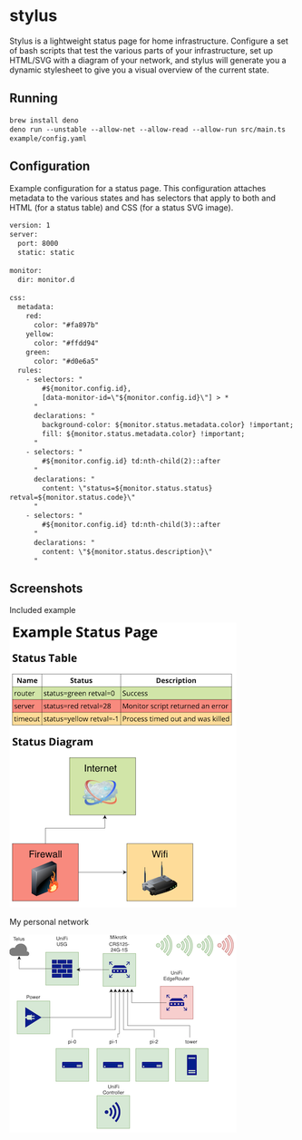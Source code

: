 # stylus

Stylus is a lightweight status page for home infrastructure. Configure a set of bash scripts that test
the various parts of your infrastructure, set up HTML/SVG with a diagram of your network, and stylus will
generate you a dynamic stylesheet to give you a visual overview of the current state.

## Running

```
brew install deno
deno run --unstable --allow-net --allow-read --allow-run src/main.ts example/config.yaml
```

## Configuration

Example configuration for a status page. This configuration attaches metadata to the various states and has
selectors that apply to both and HTML (for a status table) and CSS (for a status SVG image).

```
version: 1
server:
  port: 8000
  static: static

monitor:
  dir: monitor.d

css:
  metadata:
    red:
      color: "#fa897b"
    yellow:
      color: "#ffdd94"
    green:
      color: "#d0e6a5"
  rules:
    - selectors: "
        #${monitor.config.id},
        [data-monitor-id=\"${monitor.config.id}\"] > *
      "
      declarations: "
        background-color: ${monitor.status.metadata.color} !important;
        fill: ${monitor.status.metadata.color} !important;
      "
    - selectors: "
        #${monitor.config.id} td:nth-child(2)::after
      "
      declarations: "
        content: \"status=${monitor.status.status} retval=${monitor.status.code}\"
      "
    - selectors: "
        #${monitor.config.id} td:nth-child(3)::after
      "
      declarations: "
        content: \"${monitor.status.description}\"
      "
```

## Screenshots

Included example

![Screenshot](docs/screenshot-1.png)

My personal network

![Screenshot](docs/screenshot-2.png)
